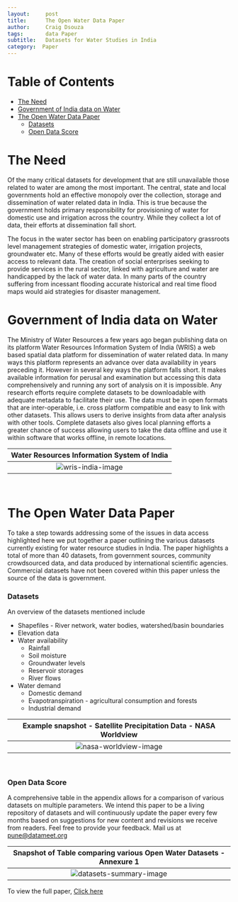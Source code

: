 ```yaml
---
layout:     post
title:      The Open Water Data Paper
author:     Craig Dsouza
tags: 		data Paper
subtitle:  	Datasets for Water Studies in India
category:  Paper
---
```

<!-- Start Writing Below in Markdown -->

Table of Contents
=================
  * [The Need](#the-need)
  * [Government of India data on Water](#government-of-india-data-on-water)
  * [The Open Water Data Paper](#the-open-water-data-paper)
    * [Datasets](#datasets)
    * [Open Data Score](#open-data-score)

# The Need
Of the many critical datasets for development that are still unavailable those related to water are among the most important. The central, state and local governments hold an effective monopoly over the collection, storage and dissemination of water related data in India. This is true because the government holds primary responsibility for provisioning of water for domestic use and irrigation across the country. While they collect a lot of data, their efforts at dissemination fall short. 

The focus in the water sector has been on enabling participatory grassroots level management strategies of domestic water, irrigation projects, groundwater etc. Many of these efforts would be greatly aided with easier access to relevant data. The creation of social enterprises seeking to provide services in the rural sector, linked with agriculture and water are handicapped by the lack of water data. In many parts of the country suffering from incessant flooding accurate historical and real time flood maps would aid strategies for disaster management. 

# Government of India data on Water
The Ministry of Water Resources a few years ago began publishing data on its platform Water Resources Information System of India (WRIS) a web based spatial data platform for dissemination of water related data. In many ways this platform represents an advance over data availability in years preceding it. However in several key ways the platform falls short. It makes available information for perusal and examination but accessing this data comprehensively and running any sort of analysis on it is impossible. Any research efforts require complete datasets to be downloadable with adequate metadata to facilitate their use. The data must be in open formats that are inter-operable, i.e. cross platform compatible and easy to link with other datasets. This allows users to derive insights from data after analysis with other tools. Complete datasets also gives local planning efforts a greater chance of success allowing users to take the data offline and use it within software that works offline, in remote locations. 

| Water Resources Information System of India|
|:---:|
| ![wris-india-image](https://datameet-pune.github.io/open-water-data/img/wris-india.png) |
<br>

# The Open Water Data Paper
To take a step towards addressing some of the issues in data access highlighted here we put together a paper outlining the various datasets currently existing for water resource studies in India. The paper highlights a total of more than 40 datasets, from government sources, community crowdsourced data, and data produced by international scientific agencies. Commercial datasets have not been covered within this paper unless the source of the data is government.

### Datasets
An overview of the datasets mentioned include<br>
* Shapefiles - River network, water bodies, watershed/basin boundaries
* Elevation data
* Water availability
  * Rainfall
  * Soil moisture
  * Groundwater levels
  * Reservoir storages
  * River flows
* Water demand
  * Domestic demand
  * Evapotranspiration - agricultural consumption and forests
  * Industrial demand

| Example snapshot - Satellite Precipitation Data - NASA Worldview|
|:---:|
| ![nasa-worldview-image](https://datameet-pune.github.io/open-water-data/img/nasa-worldview.png) |
<br>

### Open Data Score
A comprehensive table in the appendix allows for a comparison of various datasets on multiple parameters. We intend this paper to be a living repository of datasets and will continuously update the paper every few months based on suggestions for new content and revisions we receive from readers. Feel free to provide your feedback. Mail us at pune@datameet.org

| Snapshot of Table comparing various Open Water Datasets - Annexure 1|
|:---:|
| ![datasets-summary-image](https://datameet-pune.github.io/open-water-data/img/datasets-summary.png) |

To view the full paper, [Click here](https://datameet-pune.github.io/open-water-data/docs/open-water-data-paper.pdf)
